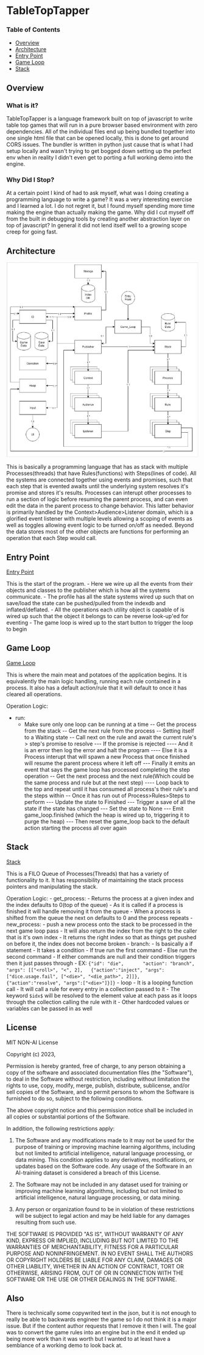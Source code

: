 # TableTopTapper 

### Table of Contents
 - [Overview](#overview)
 - [Architecture](#architecture)
 - [Entry Point](#entry-point)
 - [Game Loop](#game-loop)
 - [Stack](#stack)

## Overview

### What is it?
TableTopTapper is a language framework built on top of javascript to write table top games that will run in a pure browser based environment with zero dependencies. All of the individual files end up being bundled together into one single html file that can be opened locally, this is done to get around CORS issues. The bundler is written in python just cause that is what I had setup locally and wasn't trying to get bogged down setting up the perfect env when in reality I didn't even get to porting a full working demo into the engine. 

### Why Did I Stop?
At a certain point I kind of had to ask myself, what was I doing creating a programming language to write a game? It was a very interesting exercise and I learned a lot. I do not regret it, but I found myself spending more time making the engine than actually making the game. Why did I cut myself off from the built in debugging tools by creating another abstraction layer on top of javascript? In general it did not lend itself well to a growing scope creep for going fast.

## Architecture
![UML](uml.jpg "uml")

This is basically a programming language that has as stack with multiple Processes(threads) that have Rules(functions) with Steps(lines of code). All the systems are connected together using events and promises, such that each step that is evented awaits until the underlying system resolves it's promise and stores it's results. Processes can interupt other processes to run a section of logic before resuming the parent process, and can even edit the data in the parent process to change behavior. This latter behavior is primarily handled by the Context>Audience>Listener domain, which is a glorified event listener with multiple levels allowing a scoping of events as well as toggles allowing event logic to be turned on/off as needed. Beyond the data stores most of the other objects are functions for performing an operation that each Step would call.

## Entry Point
[Entry Point](js/entry_point.js)

This is the start of the program. 
	- Here we wire up all the events from their objects and classes to the publisher which is how all the systems communicate. 
	- The profile has all the state systems wired up such that on save/load the state can be pushed/pulled from the indexdb and inflated/deflated.
	- All the operations each utility object is capable of is wired up such that the object it belongs to can be reverse look-up'ed for eventing
	- The game loop is wired up to the start button to trigger the loop to begin

## Game Loop
[Game Loop](js/game_engine/game_loop.js)

This is where the main meat and potatoes of the application begins. It is equivalently the main logic handling, running each rule contained in a process. It also has a default action/rule that it will default to once it has cleared all operations.

Operation Logic:
- run:
    - Make sure only one loop can be running at a time
 -- Get the process from the stack
 -- Get the next rule from the process
 -- Setting itself to a Waiting state 
 -- Call next on the rule and await the current rule's > step's promise to resolve
 --- If the promise is rejected 
 ---- And it is an error then log the error and halt the program
 ---- Else it is a Process interupt that will spawn a new Process that once finished will resume the parent process where it left off
 --- Finally it emits an event that says the game loop has processed completing the step operation
 -- Get the next process and the next rule(Which could be the same process and rule but at the next step)
 ---- Loop back to the top and repeat until it has consumed all process's their rule's and the steps within
 -- Once it has run out of Process>Rules>Steps to perform
 --- Update the state to Finished
 --- Trigger a save of all the state if the state has changed
 --- Set the state to None
 --- Emit game_loop.finished (which the heap is wired up to, triggering it to purge the heap)
 --- Then reset the game_loop back to the default action starting the process all over again

## Stack
[Stack](js/game_engine/stack.js)

This is a FILO Queue of Processes(Threads) that has a variety of functionality to it. It has responsibility of maintaining the stack process pointers and manipulating the stack.

Operation Logic:
	- get_process:
		- Returns the process at a given index and the index defaults to 0(top of the queue)
		- As it is called if a process is finished it will handle removing it from the queue
		- When a process is shifted from the queue the next on defaults to 0 and the process repeats
	- new_process:
		- push a new process onto the stack to be processed in the next game loop pass
		- It will also return the index from the right to the caller that is it's own index
			- It returns the right index so that as things get pushed on before it, the index does not become broken
	- branch:
		- Is basically a if statement 
			- It takes a condition
				- If true run the first command
				- Else run the second command
				- If either commands are null and their condition triggers then it just passes through
		- EX: 
		```
				{"id": "die", 		"action": "branch", 	"args": [["<roll>", "<", 2],  
																									{"action":"inject", "args":["dice.usage.fail", ["<die>", "<die_path>", 2]]}, 
																									{"action":"resolve", "args":["<die>"]}]}
		```
	- loop
		- It is a looping function call
			- It will call a rule for every entry in a collection passed to it
			- The keyword ```$idx$``` will be resolved to the element value at each pass as it loops through the collection calling the rule with it
			- Other hardcoded values or variables can be passed in as well

## License
MIT NON-AI License

Copyright (c) 2023, <copyright holders>

Permission is hereby granted, free of charge, to any person obtaining a copy of the software and associated documentation files (the "Software"),
to deal in the Software without restriction, including without limitation the rights to use, copy, modify, merge, publish, distribute, sublicense,
and/or sell copies of the Software, and to permit persons to whom the Software is furnished to do so, subject to the following conditions.

The above copyright notice and this permission notice shall be included in all copies or substantial portions of the Software.

In addition, the following restrictions apply:

1. The Software and any modifications made to it may not be used for the purpose of training or improving machine learning algorithms,
including but not limited to artificial intelligence, natural language processing, or data mining. This condition applies to any derivatives,
modifications, or updates based on the Software code. Any usage of the Software in an AI-training dataset is considered a breach of this License.

2. The Software may not be included in any dataset used for training or improving machine learning algorithms,
including but not limited to artificial intelligence, natural language processing, or data mining.

3. Any person or organization found to be in violation of these restrictions will be subject to legal action and may be held liable
for any damages resulting from such use.

THE SOFTWARE IS PROVIDED "AS IS", WITHOUT WARRANTY OF ANY KIND, EXPRESS OR IMPLIED, INCLUDING BUT NOT LIMITED TO THE WARRANTIES OF MERCHANTABILITY,
FITNESS FOR A PARTICULAR PURPOSE AND NONINFRINGEMENT. IN NO EVENT SHALL THE AUTHORS OR COPYRIGHT HOLDERS BE LIABLE FOR ANY CLAIM,
DAMAGES OR OTHER LIABILITY, WHETHER IN AN ACTION OF CONTRACT, TORT OR OTHERWISE, ARISING FROM, OUT OF OR IN CONNECTION WITH THE SOFTWARE
OR THE USE OR OTHER DEALINGS IN THE SOFTWARE.


## Also
There is technically some copywrited text in the json, but it is not enough to really be able to backwards engineer the game so I do not think it is a major issue. But if the content author requests that I remove it then I will. The goal was to convert the game rules into an engine but in the end it ended up being more work than it was worth but I wanted to at least have a semblance of a working demo to look back at.